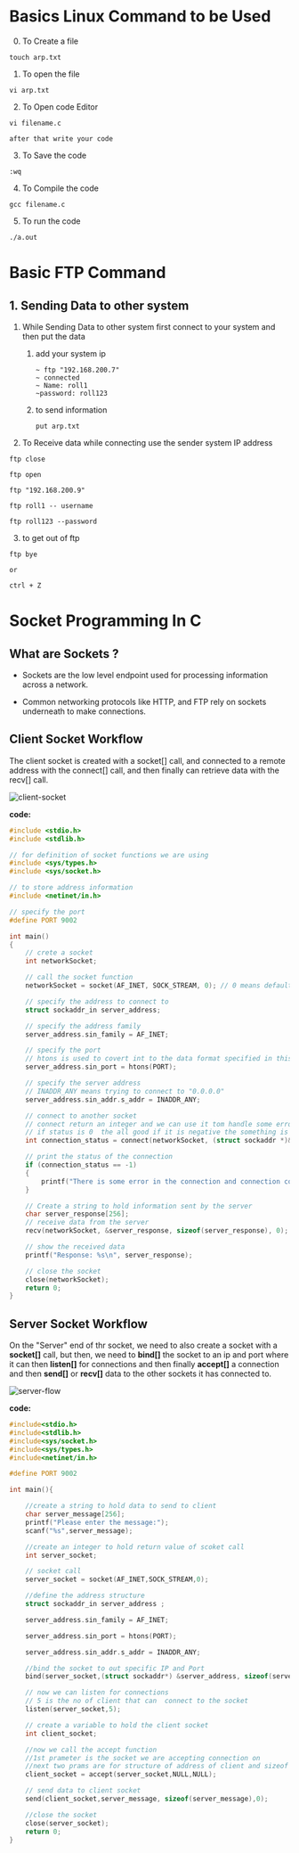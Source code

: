 # Basics Linux Command to be Used

0. To Create a file

```
touch arp.txt
```

1. To open the file

```
vi arp.txt
```

2. To Open code Editor

```
vi filename.c

after that write your code
```

3. To Save the code

```
:wq
```

4. To Compile the code

```
gcc filename.c
```

5. To run the code

```
./a.out
```

# Basic FTP Command

## 1. Sending Data to other system

1. While Sending Data to other system first connect to your system and then put the data

   1. add your system ip
      ```
      ~ ftp "192.168.200.7"
      ~ connected
      ~ Name: roll1
      ~password: roll123
      ```
   2. to send information
      ```
      put arp.txt
      ```

2. To Receive data while connecting use the sender system IP address

```
ftp close

ftp open

ftp "192.168.200.9"

ftp roll1 -- username

ftp roll123 --password
```

3. to get out of ftp

```
ftp bye

or

ctrl + Z
```

# Socket Programming In C

## What are Sockets ?

- Sockets are the low level endpoint used for processing information across a network.

- Common networking protocols like HTTP, and FTP rely on sockets underneath to make connections.

## Client Socket Workflow

The client socket is created with a socket[] call, and connected to a remote address with the connect[] call, and then finally can retrieve data with the recv[] call.

![client-socket](./img/client.png)

**code:**

```c
#include <stdio.h>
#include <stdlib.h>

// for definition of socket functions we are using
#include <sys/types.h>
#include <sys/socket.h>

// to store address information
#include <netinet/in.h>

// specify the port
#define PORT 9002

int main()
{
	// crete a socket
	int networkSocket;

	// call the socket function
	networkSocket = socket(AF_INET, SOCK_STREAM, 0); // 0 means default protocol TCP

	// specify the address to connect to
	struct sockaddr_in server_address;

	// specify the address family
	server_address.sin_family = AF_INET;

	// specify the port
	// htons is used to covert int to the data format specified in this structure
	server_address.sin_port = htons(PORT);

	// specify the server address
	// INADDR_ANY means trying to connect to "0.0.0.0"
	server_address.sin_addr.s_addr = INADDR_ANY;

	// connect to another socket
	// connect return an integer and we can use it tom handle some error
	// if status is 0  the all good if it is negative the something is wrong
	int connection_status = connect(networkSocket, (struct sockaddr *)&server_address, sizeof(server_address));

	// print the status of the connection
	if (connection_status == -1)
	{
		printf("There is some error in the connection and connection code is %d\n", connection_status);
	}

	// Create a string to hold information sent by the server
	char server_response[256];
	// receive data from the server
	recv(networkSocket, &server_response, sizeof(server_response), 0);

	// show the received data
	printf("Response: %s\n", server_response);

	// close the socket
	close(networkSocket);
	return 0;
}
```

## Server Socket Workflow

On the "Server" end of thr socket, we need to also create a socket with a **socket[]** call, but then, we need to **bind[]** the socket to an ip and port where it can then **listen[]** for connections and then finally **accept[]** a connection and then **send[]** or **recv[]** data to the other sockets it has connected to.

![server-flow](./img/server.png)

**code:**

```c
#include<stdio.h>
#include<stdlib.h>
#include<sys/socket.h>
#include<sys/types.h>
#include<netinet/in.h>

#define PORT 9002

int main(){

	//create a string to hold data to send to client
	char server_message[256];
	printf("Please enter the message:");
	scanf("%s",server_message);

	//create an integer to hold return value of scoket call
	int server_socket;

	// socket call
	server_socket = socket(AF_INET,SOCK_STREAM,0);

	//define the address structure
	struct sockaddr_in server_address ;

	server_address.sin_family = AF_INET;

	server_address.sin_port = htons(PORT);

	server_address.sin_addr.s_addr = INADDR_ANY;

	//bind the socket to out specific IP and Port
	bind(server_socket,(struct sockaddr*) &server_address, sizeof(server_address));

	// now we can listen for connections
	// 5 is the no of client that can  connect to the socket
	listen(server_socket,5);

	// create a variable to hold the client socket
	int client_socket;

	//now we call the accept function
	//1st prameter is the socket we are accepting connection on
	//next two prams are for structure of address of client and sizeof that address
	client_socket = accept(server_socket,NULL,NULL);

	// send data to client socket
	send(client_socket,server_message, sizeof(server_message),0);

	//close the socket
	close(server_socket);
	return 0;
}

```
